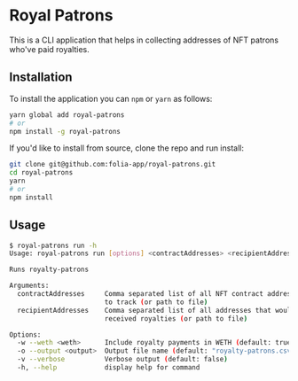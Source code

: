 # Royal Patrons

This is a CLI application that helps in collecting addresses of NFT patrons who've paid royalties.

## Installation

To install the application you can `npm` or `yarn` as follows:

```bash
yarn global add royal-patrons
# or
npm install -g royal-patrons
```

If you'd like to install from source, clone the repo and run install:
  
```bash
git clone git@github.com:folia-app/royal-patrons.git
cd royal-patrons
yarn
# or
npm install
```

## Usage

```bash
$ royal-patrons run -h
Usage: royal-patrons run [options] <contractAddresses> <recipientAddresses>

Runs royalty-patrons

Arguments:
  contractAddresses     Comma separated list of all NFT contract addresses you want
                        to track (or path to file)
  recipientAddresses    Comma separated list of all addresses that would have
                        received royalties (or path to file)

Options:
  -w --weth <weth>      Include royalty payments in WETH (default: true)
  -o --output <output>  Output file name (default: "royalty-patrons.csv")
  -v --verbose          Verbose output (default: false)
  -h, --help            display help for command
```

